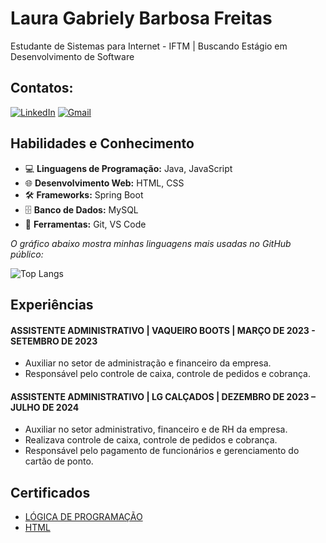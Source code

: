 # Laura Gabriely Barbosa Freitas 

Estudante de Sistemas para Internet - IFTM | Buscando Estágio em Desenvolvimento de Software

## Contatos:
[![LinkedIn](https://img.shields.io/badge/LinkedIn-0077B5?style=for-the-badge&logo=linkedin&logoColor=white)](https://www.linkedin.com/in/laura-gabriely-barbosa-604574266/)
[![Gmail](https://img.shields.io/badge/Gmail-333333?style=for-the-badge&logo=gmail&logoColor=red)](mailto:laura.587523la@gmail.com)

## Habilidades e Conhecimento 

- 💻 **Linguagens de Programação:** Java, JavaScript  
- 🌐 **Desenvolvimento Web:** HTML, CSS  
- 🛠️ **Frameworks:** Spring Boot  
- 🗄️ **Banco de Dados:** MySQL  
- 🔧 **Ferramentas:** Git, VS Code

_O gráfico abaixo mostra minhas linguagens mais usadas no GitHub público:_

![Top Langs](https://github-readme-stats-git-masterrstaa-rickstaa.vercel.app/api/top-langs/?username=lauragabs&layout=compact&bg_color=000&border_color=30A3DC&title_color=E94D5F&text_color=FFF)

## Experiências
#### ASSISTENTE ADMINISTRATIVO | VAQUEIRO BOOTS | MARÇO DE 2023 - SETEMBRO DE 2023
- Auxiliar no setor de administração e financeiro da empresa.
- Responsável pelo controle de caixa, controle de pedidos e cobrança.
  
#### ASSISTENTE ADMINISTRATIVO | LG CALÇADOS | DEZEMBRO DE 2023 – JULHO DE 2024
- Auxiliar no setor administrativo, financeiro e de RH da empresa.
- Realizava controle de caixa, controle de pedidos e cobrança.
- Responsável pelo pagamento de funcionários e gerenciamento do cartão de ponto.

## Certificados 

- [LÓGICA DE PROGRAMAÇÃO](https://www.dio.me//certificate/0IGEYTRX) 
- [HTML](https://www.dio.me//certificate/HVDSNOR7) 



